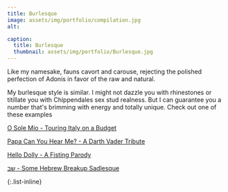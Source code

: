 ```yaml
---
title: Burlesque
image: assets/img/portfolio/compilation.jpg
alt:

caption:
  title: Burlesque
  thumbnail: assets/img/portfolio/Burlesque.jpg
---
```

Like my namesake, fauns cavort and carouse, rejecting the polished perfection of Adonis in favor of the raw and natural.

My burlesque style is similar. I might not dazzle you with rhinestones or titillate you with Chippendales sex stud realness. But I can guarantee you a number that's brimming with energy and totally unique. Check out one of these examples

[O Sole Mio - Touring Italy on a Budget](https://youtu.be/Jb4-MbxmylQ)

[Papa Can You Hear Me? - A Darth Vader Tribute](https://youtu.be/dfM9LHcrRw0)

[Hello Dolly - A Fisting Parody](https://youtu.be/eLPjmXF5sB8)

[שב - Some Hebrew Breakup Sadlesque](https://youtu.be/bRSF6OgrwFI)

{:.list-inline}
